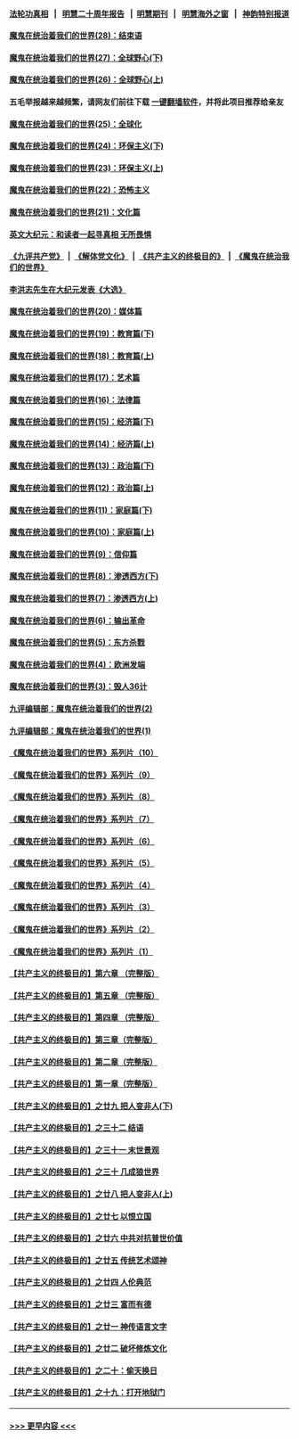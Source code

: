 #### [法轮功真相](https://github.com/gfw-breaker/truth/blob/master/README.md?t=0) &nbsp;&nbsp;|&nbsp;&nbsp; [明慧二十周年报告](https://github.com/gfw-breaker/mh-reports/blob/master/README.md?t=0) &nbsp;&nbsp;|&nbsp;&nbsp;[明慧期刊](https://github.com/gfw-breaker/mh-qikan) &nbsp;&nbsp;|&nbsp;&nbsp; [明慧海外之窗](https://github.com/gfw-breaker/mh-news/blob/master/README.md?t=0) &nbsp;&nbsp;|&nbsp;&nbsp; [神韵特别报道](https://github.com/gfw-breaker/mh-news/blob/master/shenyun.md?t=0)
#### [魔鬼在统治着我们的世界(28)：结束语](../pages/nsc422/n10936246.md?t=06252001) 
#### [魔鬼在统治着我们的世界(27)：全球野心(下)](../pages/nsc422/n10928319.md?t=06252001) 
#### [魔鬼在统治着我们的世界(26)：全球野心(上)](../pages/nsc422/n10900318.md?t=06252001) 
#### 五毛举报越来越频繁，请网友们前往下载 [一键翻墙软件](https://github.com/gfw-breaker/ssr-accounts)，并将此项目推荐给亲友
#### [魔鬼在统治着我们的世界(25)：全球化](../pages/nsc422/n10788205.md?t=06252001) 
#### [魔鬼在统治着我们的世界(24)：环保主义(下)](../pages/nsc422/n10695307.md?t=06252001) 
#### [魔鬼在统治着我们的世界(23)：环保主义(上)](../pages/nsc422/n10688613.md?t=06252001) 
#### [魔鬼在统治着我们的世界(22)：恐怖主义](../pages/nsc422/n10614727.md?t=06252001) 
#### [魔鬼在统治着我们的世界(21)：文化篇](../pages/nsc422/n10597706.md?t=06252001) 
#### [英文大纪元：和读者一起寻真相 无所畏惧](../pages/nsc422/n12542027.md?t=06252001) 
#### [《九评共产党》](https://github.com/begood0513/9ping.md/blob/master/README.md) &nbsp;|&nbsp; [《解体党文化》](../../../../jtdwh.md/blob/master/README.md)  &nbsp;|&nbsp; [《共产主义的终极目的》](../../../../gczydzjmd.md/blob/master/README.md) &nbsp;|&nbsp; [《魔鬼在统治我们的世界》](../../../../mgztzwmdsj.md/blob/master/README.md) 
#### [李洪志先生在大纪元发表《大选》](../pages/nsc422/n12534746.md?t=06252001) 
#### [魔鬼在统治着我们的世界(20)：媒体篇](../pages/nsc422/n10586579.md?t=06252001) 
#### [魔鬼在统治着我们的世界(19)：教育篇(下)](../pages/nsc422/n10564808.md?t=06252001) 
#### [魔鬼在统治着我们的世界(18)：教育篇(上)](../pages/nsc422/n10526970.md?t=06252001) 
#### [魔鬼在统治着我们的世界(17)：艺术篇](../pages/nsc422/n10499093.md?t=06252001) 
#### [魔鬼在统治着我们的世界(16)：法律篇](../pages/nsc422/n10485969.md?t=06252001) 
#### [魔鬼在统治着我们的世界(15)：经济篇(下)](../pages/nsc422/n10469975.md?t=06252001) 
#### [魔鬼在统治着我们的世界(14)：经济篇(上)](../pages/nsc422/n10457370.md?t=06252001) 
#### [魔鬼在统治着我们的世界(13)：政治篇(下)](../pages/nsc422/n10448270.md?t=06252001) 
#### [魔鬼在统治着我们的世界(12)：政治篇(上)](../pages/nsc422/n10444576.md?t=06252001) 
#### [魔鬼在统治着我们的世界(11)：家庭篇(下)](../pages/nsc422/n10440961.md?t=06252001) 
#### [魔鬼在统治着我们的世界(10)：家庭篇(上)](../pages/nsc422/n10435448.md?t=06252001) 
#### [魔鬼在统治着我们的世界(9)：信仰篇](../pages/nsc422/n10432159.md?t=06252001) 
#### [魔鬼在统治着我们的世界(8)：渗透西方(下)](../pages/nsc422/n10429603.md?t=06252001) 
#### [魔鬼在统治着我们的世界(7)：渗透西方(上)](../pages/nsc422/n10426013.md?t=06252001) 
#### [魔鬼在统治着我们的世界(6)：输出革命](../pages/nsc422/n10421536.md?t=06252001) 
#### [魔鬼在统治着我们的世界(5)：东方杀戮](../pages/nsc422/n10417707.md?t=06252001) 
#### [魔鬼在统治着我们的世界(4)：欧洲发端](../pages/nsc422/n10414890.md?t=06252001) 
#### [魔鬼在统治着我们的世界(3)：毁人36计](../pages/nsc422/n10411583.md?t=06252001) 
#### [九评编辑部：魔鬼在统治着我们的世界(2)](../pages/nsc422/n10410036.md?t=06252001) 
#### [九评编辑部：魔鬼在统治着我们的世界(1)](../pages/nsc422/n10406825.md?t=06252001) 
#### [《魔鬼在统治着我们的世界》系列片（10）](../pages/nsc422/n12292670.md?t=06252001) 
#### [《魔鬼在统治着我们的世界》系列片（9）](../pages/nsc422/n12290859.md?t=06252001) 
#### [《魔鬼在统治着我们的世界》系列片（8）](../pages/nsc422/n12287445.md?t=06252001) 
#### [《魔鬼在统治着我们的世界》系列片（7）](../pages/nsc422/n12283425.md?t=06252001) 
#### [《魔鬼在统治着我们的世界》系列片（6）](../pages/nsc422/n12282314.md?t=06252001) 
#### [《魔鬼在统治着我们的世界》系列片（5）](../pages/nsc422/n12281419.md?t=06252001) 
#### [《魔鬼在统治着我们的世界》系列片（4）](../pages/nsc422/n12274024.md?t=06252001) 
#### [《魔鬼在统治着我们的世界》系列片（3）](../pages/nsc422/n12271322.md?t=06252001) 
#### [《魔鬼在统治着我们的世界》系列片（2）](../pages/nsc422/n12269049.md?t=06252001) 
#### [《魔鬼在统治着我们的世界》系列片（1）](../pages/nsc422/n12267575.md?t=06252001) 
#### [【共产主义的终极目的】第六章 （完整版）](../pages/nsc422/n11428913.md?t=06252001) 
#### [【共产主义的终极目的】第五章 （完整版）](../pages/nsc422/n11428912.md?t=06252001) 
#### [【共产主义的终极目的】第四章 （完整版）](../pages/nsc422/n11428907.md?t=06252001) 
#### [【共产主义的终极目的】第三章（完整版）](../pages/nsc422/n11428848.md?t=06252001) 
#### [【共产主义的终极目的】第二章（完整版）](../pages/nsc422/n11428831.md?t=06252001) 
#### [【共产主义的终极目的】第一章（完整版）](../pages/nsc422/n11417651.md?t=06252001) 
#### [【共产主义的终极目的】之廿九 把人变非人(下)](../pages/nsc422/n11344140.md?t=06252001) 
#### [【共产主义的终极目的】之三十二 结语](../pages/nsc422/n11360535.md?t=06252001) 
#### [【共产主义的终极目的】之三十一 末世景观](../pages/nsc422/n11351129.md?t=06252001) 
#### [【共产主义的终极目的】之三十 几成狼世界](../pages/nsc422/n11348280.md?t=06252001) 
#### [【共产主义的终极目的】之廿八 把人变非人(上)](../pages/nsc422/n11340492.md?t=06252001) 
#### [【共产主义的终极目的】之廿七 以恨立国](../pages/nsc422/n11336944.md?t=06252001) 
#### [【共产主义的终极目的】之廿六 中共对抗普世价值](../pages/nsc422/n11324785.md?t=06252001) 
#### [【共产主义的终极目的】之廿五 传统艺术颂神](../pages/nsc422/n11296396.md?t=06252001) 
#### [【共产主义的终极目的】之廿四 人伦典范](../pages/nsc422/n11296397.md?t=06252001) 
#### [【共产主义的终极目的】之廿三 富而有德](../pages/nsc422/n11283598.md?t=06252001) 
#### [【共产主义的终极目的】之廿一 神传语言文字](../pages/nsc422/n11263265.md?t=06252001) 
#### [【共产主义的终极目的】之廿二 破坏修炼文化](../pages/nsc422/n11245728.md?t=06252001) 
#### [【共产主义的终极目的】之二十：偷天换日](../pages/nsc422/n11238846.md?t=06252001) 
#### [【共产主义的终极目的】之十九：打开地狱门](../pages/nsc422/n11206376.md?t=06252001) 

----
#### [ >>> 更早内容 <<< ](../indexes/nsc422-earlier.md)
